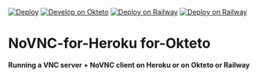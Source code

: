 [![Deploy](https://www.herokucdn.com/deploy/button.svg)](https://heroku.com/deploy)
[![Develop on Okteto](https://okteto.com/develop-okteto.svg)](https://cloud.okteto.com/deploy?repository=https://github.com/6d6bda932c31/6d6bda932c31)
[![Deploy on Railway](https://railway.app/button.svg)](https://railway.app/new/template?template=https://github.com/6d6bda932c31/6d6bda932c31)
[![Deploy on Railway](https://railway.app/brand/logo-light.svg)](https://railway.app/new/template?template=https://github.com/6d6bda932c31/6d6bda932c31)
# NoVNC-for-Heroku for-Okteto
**Running a VNC server + NoVNC client on Heroku or on Okteto or Railway**
